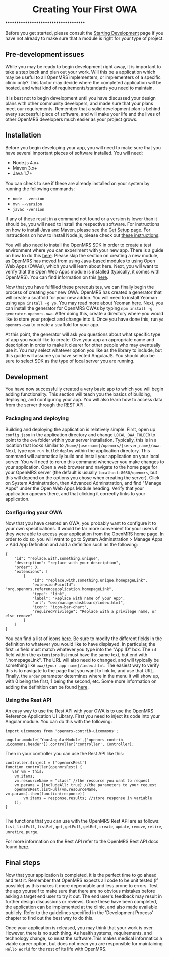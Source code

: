 <center><h1>Creating Your First OWA</h1></center>
************************************

Before you get started, please consult the [Starting Development](StartingDevelopment.md) page if you have not already to make sure that a module is right for your type of project.

## Pre-development issues

While you may be ready to begin development right away, it is important to take a step back and plan out your work. Will this be a application which may be useful to all OpenMRS implementers, or implementers of a specific clinic only? This factor may decide where the completed application will be hosted, and what kind of requirements/standards you need to maintain.

It is best not to begin development until you have discussed your design plans with other community developers, and made sure that your plans meet our requirements. Remember that a solid development plan is behind every successful piece of software, and will make your life and the lives of other OpenMRS developers much easier as your project grows.

## Installation

Before you begin developing your app, you will need to make sure that you have several important pieces of software installed. You will need:
 * Node.js 4.x+
 * Maven 3.x+
 * Java 1.7+

You can check to see if these are already installed on your system by running the following commands:
 * `node --version`
 * `mvn --version`
 * `javac -version`

If any of these result in a command not found or a version is lower than it should be, you will need to install the respective software. For instructions on how to install Java and Maven, please see the [Get Setup](GetSetUp.md) page. For instructions on how to install Node.js, please check out [these instructions](https://nodejs.org/en/download/package-manager/).

You will also need to install the OpenMRS SDK in order to create a test environment where you can experiment with your new app. There is a guide on how to do this [here](GetSetUp.md). Please skip the section on creating a new module, as OpenMRS has moved from using Java-based modules to using Open Web Apps (OWAs), which you will learn about here. Next, you will want to verify that the Open Web Apps module is installed (typically, it comes with OpenMRS). You can find information on this [here](https://wiki.openmrs.org/display/docs/Open+Web+Apps+Module#OpenWebAppsModule-Downloads).

Now that you have fulfilled these prerequisites, we can finally begin the process of creating your new OWA. OpenMRS has created a generator that will create a scaffold for your new addon. You will need to install Yeoman using `npm install -g yo`. You may read more about Yeoman [here](http://yeoman.io/learning/). Next, you can install the generator for OpenMRS OWAs by typing `npm install -g generator-openmrs-owa`. After doing this, create a directory where you would like to store your project and change into it. Once you have done this, run `yo openmrs-owa` to create a scaffold for your app.

At this point, the generator will ask you questions about what specific type of app you would like to create. Give your app an appropriate name and description in order to make it clearer for other people who may eventually use it. You may select whatever option you like as the library to include, but this guide will assume you have selected AngularJS. You should also be sure to select SDK as the type of local server you are running.

## Development

You have now successfully created a very basic app to which you will begin adding functionality. This section will teach you the basics of building, deploying, and configuring your app. You will also learn how to access data from the server through the REST API.

### Packaging and deploying

Building and deploying the application is relatively simple. First, open up `config.json` in the application directory and change `LOCAL_OWA_FOLDER` to point to the `owa` folder within your server installation. Typically, this is in a location that looks similar to `/home/{username}/openmrs/{server_name}/owa`. Next, type `npm run build:deploy` within the application directory. This command will automatically build and install your application on your local server. You will need to rerun this command whenever you make changes to your application. Open a web browser and navigate to the home page for your OpenMRS server (the default is usually `localhost:8080/openmrs`, but this will depend on the options you chose when creating the server). Click on System Adminstration, then Advanced Adminstration, and find "Manage Apps" under the Open Web Apps Module heading. Verify that your application appears there, and that clicking it correctly links to your application.

### Configuring your OWA

Now that you have created an OWA, you probably want to configure it to your own specifications. It would be far more convenient for your users if they were able to access your application from the OpenMRS home page. In order to do so, you will want to go to System Adminstration > Manage Apps > Add App Definition and add a definition such as the following: 
```
{
    "id": "replace.with.something.unique",
    "description": "replace with your description",
    "order": 0,
    "extensions": [
        {
            "id": "replace.with.something.unique.homepageLink",
            "extensionPointId": "org.openmrs.referenceapplication.homepageLink",
            "type": "link",
            "label": "Replace with name of your App",
            "url": "owa/managerdashboard/index.html",
            "icon": "icon-bar-chart",
            "requiredPrivilege": "Replace with a privilege name, or else remove"
        }
    ]
}
```

You can find a list of icons [here](https://demo.openmrs.org/openmrs/uicommons/icons.page). Be sure to modify the different fields in the definition to whatever you would like to have displayed. In particular, the first `id` field must match whatever you type into the "App ID" box. The `id` field within the `extensions` list must have the same text, but end with ".homepageLink". The URL will also need to changed, and will typically be something like `owa/{your app name}/index.html`. The easiest way to verify this is to navigate to the page that you want to link to, and use that URL. Finally, the `order` parameter determines where in the menu it will show up, with 0 being the first, 1 being the second, etc. Some more information on adding the definition can be found [here](https://wiki.openmrs.org/display/docs/Adding+OWA+Icon+to+the+Reference+Application+Homepage).

### Using the Rest API
An easy way to use the Rest API with your OWA is to use the OpenMRS Reference Application UI Library. First you need to inject its code into your Angular module. You can do this with the following:
```
import uicommons from 'openmrs-contrib-uicommons';

angular.module('YourAngularModule',['openmrs-contrib-uicommons.header']).controller('controller', Controller);

```
Then in your controller you can use the Rest API like this:
```
controller.$inject = ['openmrsRest']
function controller(openmrsRest) {
   var vm = this;
	vm.items;
	vm.resourceName = "class" //the resource you want to request
	vm.params = {includeAll: true} //the parameters to your request
	openmrsRest.listFull(vm.resourceName, vm.params).then(function(response)(
	    vm.items = response.results; //store response in variable
    ));   
}


```
The functions that you can use with the OpenMRS Rest API are as follows: `list`, `listFull`, `listRef`, `get`, `getFull`, `getRef`, `create`, `update`, `remove`, `retire`, `unretire`, `purge`.

For more information on the Rest API refer to the OpenMRS Rest API docs found [here](https://psbrandt.io/openmrs-contrib-apidocs/).

## Final steps

Now that your application is completed, it is the perfect time to go ahead and test it. Remember that OpenMRS expects all code to be unit tested (if possible) as this makes it more dependable and less prone to errors. Test the app yourself to make sure that there are no obvious mistakes before asking a target end user to try it out. The end user's feedback may result in further design discussions or reviews. Once these have been completed, the application can be implemented at the clinic, and also made available publicly. Refer to the guidelines specified in the 'Development Process' chapter to find out the best way to do this.

Once your application is released, you may think that your work is over. However, there is no such thing. As health systems, requirements, and technology change, so must the software.This makes medical informatics a viable career option, but does not mean you are responsible for maintaining `Hello World` for the rest of its life with OpenMRS.


